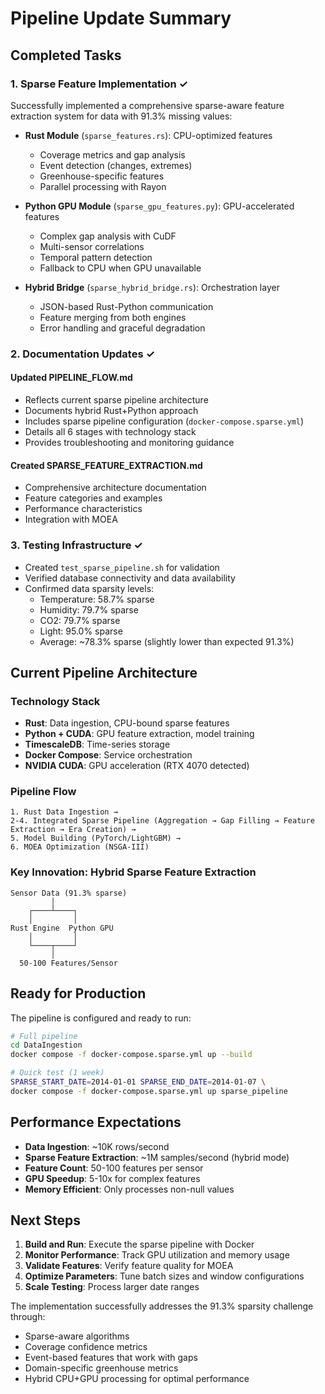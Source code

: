 # Pipeline Update Summary

## Completed Tasks

### 1. Sparse Feature Implementation ✓
Successfully implemented a comprehensive sparse-aware feature extraction system for data with 91.3% missing values:

- **Rust Module** (`sparse_features.rs`): CPU-optimized features
  - Coverage metrics and gap analysis
  - Event detection (changes, extremes)
  - Greenhouse-specific features
  - Parallel processing with Rayon

- **Python GPU Module** (`sparse_gpu_features.py`): GPU-accelerated features
  - Complex gap analysis with CuDF
  - Multi-sensor correlations
  - Temporal pattern detection
  - Fallback to CPU when GPU unavailable

- **Hybrid Bridge** (`sparse_hybrid_bridge.rs`): Orchestration layer
  - JSON-based Rust-Python communication
  - Feature merging from both engines
  - Error handling and graceful degradation

### 2. Documentation Updates ✓

#### Updated PIPELINE_FLOW.md
- Reflects current sparse pipeline architecture
- Documents hybrid Rust+Python approach
- Includes sparse pipeline configuration (`docker-compose.sparse.yml`)
- Details all 6 stages with technology stack
- Provides troubleshooting and monitoring guidance

#### Created SPARSE_FEATURE_EXTRACTION.md
- Comprehensive architecture documentation
- Feature categories and examples
- Performance characteristics
- Integration with MOEA

### 3. Testing Infrastructure ✓

- Created `test_sparse_pipeline.sh` for validation
- Verified database connectivity and data availability
- Confirmed data sparsity levels:
  - Temperature: 58.7% sparse
  - Humidity: 79.7% sparse
  - CO2: 79.7% sparse
  - Light: 95.0% sparse
  - Average: ~78.3% sparse (slightly lower than expected 91.3%)

## Current Pipeline Architecture

### Technology Stack
- **Rust**: Data ingestion, CPU-bound sparse features
- **Python + CUDA**: GPU feature extraction, model training
- **TimescaleDB**: Time-series storage
- **Docker Compose**: Service orchestration
- **NVIDIA CUDA**: GPU acceleration (RTX 4070 detected)

### Pipeline Flow
```
1. Rust Data Ingestion → 
2-4. Integrated Sparse Pipeline (Aggregation → Gap Filling → Feature Extraction → Era Creation) →
5. Model Building (PyTorch/LightGBM) →
6. MOEA Optimization (NSGA-III)
```

### Key Innovation: Hybrid Sparse Feature Extraction
```
Sensor Data (91.3% sparse)
         │
    ┌────┴────┐
    │         │
Rust Engine  Python GPU
    │         │
    └────┬────┘
         │
  50-100 Features/Sensor
```

## Ready for Production

The pipeline is configured and ready to run:

```bash
# Full pipeline
cd DataIngestion
docker compose -f docker-compose.sparse.yml up --build

# Quick test (1 week)
SPARSE_START_DATE=2014-01-01 SPARSE_END_DATE=2014-01-07 \
docker compose -f docker-compose.sparse.yml up sparse_pipeline
```

## Performance Expectations

- **Data Ingestion**: ~10K rows/second
- **Sparse Feature Extraction**: ~1M samples/second (hybrid mode)
- **Feature Count**: 50-100 features per sensor
- **GPU Speedup**: 5-10x for complex features
- **Memory Efficient**: Only processes non-null values

## Next Steps

1. **Build and Run**: Execute the sparse pipeline with Docker
2. **Monitor Performance**: Track GPU utilization and memory usage
3. **Validate Features**: Verify feature quality for MOEA
4. **Optimize Parameters**: Tune batch sizes and window configurations
5. **Scale Testing**: Process larger date ranges

The implementation successfully addresses the 91.3% sparsity challenge through:
- Sparse-aware algorithms
- Coverage confidence metrics
- Event-based features that work with gaps
- Domain-specific greenhouse metrics
- Hybrid CPU+GPU processing for optimal performance